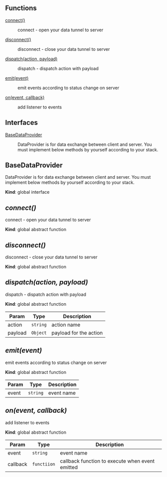 ## Functions

<dl>
<dt><a href="#connect">connect()</a></dt>
<dd><p>connect - open your data tunnel to server</p>
</dd>
<dt><a href="#disconnect">disconnect()</a></dt>
<dd><p>disconnect - close your data tunnel to server</p>
</dd>
<dt><a href="#dispatch">dispatch(action, payload)</a></dt>
<dd><p>dispatch - dispatch action with payload</p>
</dd>
<dt><a href="#emit">emit(event)</a></dt>
<dd><p>emit events according to status change on server</p>
</dd>
<dt><a href="#on">on(event, callback)</a></dt>
<dd><p>add listener to events</p>
</dd>
</dl>

## Interfaces

<dl>
<dt><a href="#BaseDataProvider">BaseDataProvider</a></dt>
<dd><p>DataProvider is for data exchange between client and server.
You must implement below methods by yourself according to your stack.</p>
</dd>
</dl>

<a name="BaseDataProvider"></a>

## BaseDataProvider
DataProvider is for data exchange between client and server.
You must implement below methods by yourself according to your stack.

**Kind**: global interface
<a name="connect"></a>

## *connect()*
connect - open your data tunnel to server

**Kind**: global abstract function
<a name="disconnect"></a>

## *disconnect()*
disconnect - close your data tunnel to server

**Kind**: global abstract function
<a name="dispatch"></a>

## *dispatch(action, payload)*
dispatch - dispatch action with payload

**Kind**: global abstract function

| Param | Type | Description |
| --- | --- | --- |
| action | <code>string</code> | action name |
| payload | <code>Object</code> | payload for the action |

<a name="emit"></a>

## *emit(event)*
emit events according to status change on server

**Kind**: global abstract function

| Param | Type | Description |
| --- | --- | --- |
| event | <code>string</code> | event name |

<a name="on"></a>

## *on(event, callback)*
add listener to events

**Kind**: global abstract function

| Param | Type | Description |
| --- | --- | --- |
| event | <code>string</code> | event name |
| callback | <code>functiion</code> | callback function to execute when event emitted |